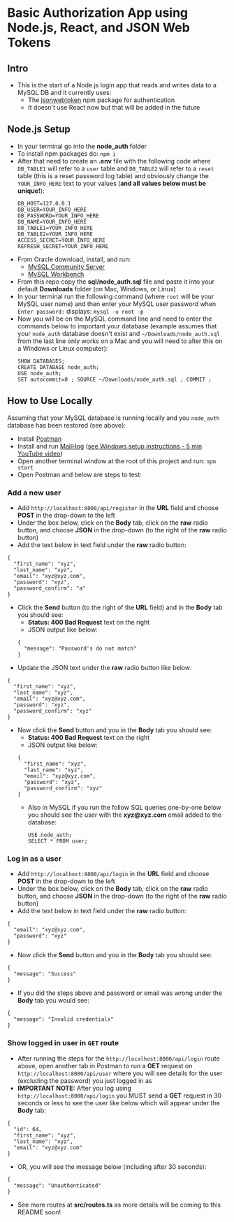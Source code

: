 # Basic Authorization App using Node.js, React, and JSON Web Tokens

## Intro

- This is the start of a Node.js login app that reads and writes data to a MySQL DB and it currently uses:
  - The [jsonwebtoken](https://www.npmjs.com/package/jsonwebtoken) npm package for authentication
  - It doesn't use React now but that will be added in the future

## Node.js Setup

- In your terminal go into the **node_auth** folder
- To install npm packages do:
  `npm i`
- After that need to create an **.env** file with the following code where `DB_TABLE1` will refer to a `user` table and `DB_TABLE2` will refer to a `reset` table (this is a reset password log table) and obviously change the `YOUR_INFO_HERE` text to your values (**and all values below must be unique!**):
  ```
  DB_HOST=127.0.0.1
  DB_USER=YOUR_INFO_HERE
  DB_PASSWORD=YOUR_INFO_HERE
  DB_NAME=YOUR_INFO_HERE
  DB_TABLE1=YOUR_INFO_HERE
  DB_TABLE2=YOUR_INFO_HERE
  ACCESS_SECRET=YOUR_INFO_HERE
  REFRESH_SECRET=YOUR_INFO_HERE
  ```
- From Oracle download, install, and run:
  - [MySQL Community Server](https://dev.mysql.com/downloads/mysql/)
  - [MySQL Workbench](https://www.mysql.com/products/workbench/)
- From this repo copy the **sql/node_auth.sql** file and paste it into your default **Downloads** folder (on Mac, Windows, or Linux)
- In your terminal run the following command (where `root` will be your MySQL user name) and then enter your MySQL user password when `Enter password:` displays:
  `mysql -u root -p`
- Now you will be on the MySQL command line and need to enter the commands below to important your database (example assumes that your `node_auth` database doesn't exist and `~/Downloads/node_auth.sql` from the last line only works on a Mac and you will need to alter this on a Windows or Linux computer):
  ```
  SHOW DATABASES;
  CREATE DATABASE node_auth;
  USE node_auth;
  SET autocommit=0 ; SOURCE ~/Downloads/node_auth.sql ; COMMIT ;
  ```

## How to Use Locally

Assuming that your MySQL database is running locally and you `node_auth` database has been restored (see above):

- Install [Postman](https://www.postman.com/downloads/)
- Install and run [MailHog](https://github.com/mailhog/MailHog) ([see Windows setup instructions - 5 min YouTube video](https://www.youtube.com/watch?v=Vv-T-XK5WjI))
- Open another terminal window at the root of this project and run:
  `npm start`
- Open Postman and below are steps to test:

### Add a new user

- Add `http://localhost:8000/api/register` in the **URL** field and choose **POST** in the drop-down to the left
- Under the box below, click on the **Body** tab, click on the **raw** radio button, and choose **JSON** in the drop-down (to the right of the **raw** radio button)
- Add the text below in text field under the **raw** radio button:

```
{
  "first_name": "xyz",
  "last_name": "xyz",
  "email": "xyz@xyz.com",
  "password": "xyz",
  "password_confirm": "a"
}
```

- Click the **Send** button (to the right of the **URL** field) and in the **Body** tab you should see:
  - **Status: 400 Bad Request** text on the right
  - JSON output like below:
  ```
  {
    "message": "Password's do not match"
  }
  ```
- Update the JSON text under the **raw** radio button like below:

```
{
  "first_name": "xyz",
  "last_name": "xyz",
  "email": "xyz@xyz.com",
  "password": "xyz",
  "password_confirm": "xyz"
}
```

- Now click the **Send** button and you in the **Body** tab you should see:
  - **Status: 400 Bad Request** text on the right
  - JSON output like below:
  ```
  {
    "first_name": "xyz",
    "last_name": "xyz",
    "email": "xyz@xyz.com",
    "password": "xyz",
    "password_confirm": "xyz"
  }
  ```
  - Also in MySQL if you run the follow SQL queries one-by-one below you should see the user with the __xyz@xyz.com__ email added to the database:
    ```
    USE node_auth;
    SELECT * FROM user;
    ```

### Log in as a user

- Add `http://localhost:8000/api/login` in the **URL** field and choose **POST** in the drop-down to the left
- Under the box below, click on the **Body** tab, click on the **raw** radio button, and choose **JSON** in the drop-down (to the right of the **raw** radio button)
- Add the text below in text field under the **raw** radio button:

```
{
  "email": "xyz@xyz.com",
  "password": "xyz"
}
```

- Now click the **Send** button and you in the **Body** tab you should see:

```
{
  "message": "Success"
}
```

- If you did the steps above and password or email was wrong under the **Body** tab you would see:

```
{
  "message": "Invalid credentials"
}
```

### Show logged in user in `GET` route

- After running the steps for the `http://localhost:8000/api/login` route above, open another tab in Postman to run a **GET** request on `http://localhost:8000/api/user` where you will see details for the user (excluding the password) you just logged in as
- **IMPORTANT NOTE:** After you log using `http://localhost:8000/api/login` you MUST send a **GET** request in 30 seconds or less to see the user like below which will appear under the **Body** tab:

```
{
  "id": 64,
  "first_name": "xyz",
  "last_name": "xyz",
  "email": "xyz@xyz.com"
}
```

- OR, you will see the message below (including after 30 seconds):

```
{
  "message": "Unauthenticated"
}
```

- See more routes at **src/routes.ts** as more details will be coming to this README soon!

